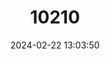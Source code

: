 ---
title: "10210"
category: "Hobbseus yalobushensis"
draft: false
date: 2024-02-22 13:03:50
languages:
  English: ["Yalobusha Riverlet Crayfish"]
---